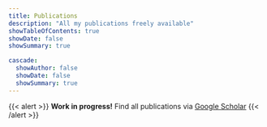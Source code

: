 ```yaml
---
title: Publications 
description: "All my publications freely available"
showTableOfContents: true
showDate: false
showSummary: true

cascade:
  showAuthor: false
  showDate: false
  showSummary: true
---
```


{{< alert >}}
**Work in progress!** Find all publications via [Google Scholar](https://scholar.google.de/citations?user=pxjtc20AAAAJ&hl=de)
{{< /alert >}}

